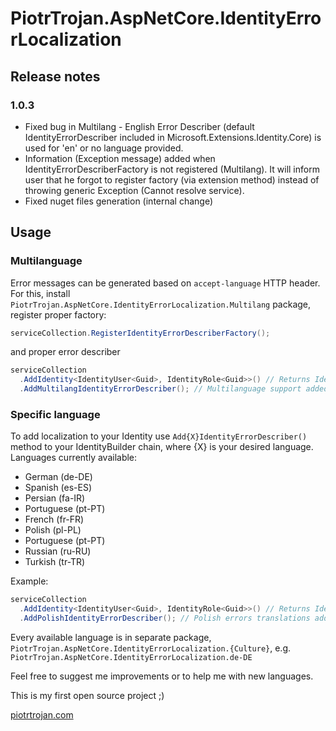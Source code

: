 
# PiotrTrojan.AspNetCore.IdentityErrorLocalization

## Release notes

### 1.0.3

* Fixed bug in Multilang - English Error Describer (default IdentityErrorDescriber included in Microsoft.Extensions.Identity.Core) is used for 'en' or no language provided.
* Information (Exception message) added when IdentityErrorDescriberFactory is not registered (Multilang).
  It will inform user that he forgot to register factory (via extension method) instead of throwing generic Exception (Cannot resolve service).
* Fixed nuget files generation (internal change)

## Usage

### Multilanguage

Error messages can be generated based on `accept-language` HTTP header.
For this, install `PiotrTrojan.AspNetCore.IdentityErrorLocalization.Multilang` package, register proper factory:

```cs
serviceCollection.RegisterIdentityErrorDescriberFactory();
```

and proper error describer

```cs
serviceCollection
  .AddIdentity<IdentityUser<Guid>, IdentityRole<Guid>>() // Returns IdentityBuilder, Generics just as an example.
  .AddMultilangIdentityErrorDescriber(); // Multilanguage support added.
```

### Specific language

To add localization to your Identity use `Add{X}IdentityErrorDescriber()` method to your IdentityBuilder chain, where {X} is your desired language.
Languages currently available:

* German (de-DE)
* Spanish (es-ES)
* Persian (fa-IR)
* Portuguese (pt-PT)
* French (fr-FR)
* Polish (pl-PL)
* Portuguese (pt-PT)
* Russian (ru-RU)
* Turkish (tr-TR)

Example:

```cs
serviceCollection
  .AddIdentity<IdentityUser<Guid>, IdentityRole<Guid>>() // Returns IdentityBuilder
  .AddPolishIdentityErrorDescriber(); // Polish errors translations added
```

Every available language is in separate package, `PiotrTrojan.AspNetCore.IdentityErrorLocalization.{Culture}`, e.g. `PiotrTrojan.AspNetCore.IdentityErrorLocalization.de-DE`

Feel free to suggest me improvements or to help me with new languages.

This is my first open source project ;)

[piotrtrojan.com](https://piotrtrojan.com)
